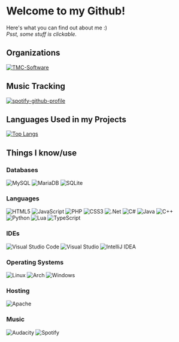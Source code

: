 <!--
Looking at my README. Okay.
-->

# Welcome to my Github!
Here's what you can find out about me :)<br>
*Psst, some stuff is clickable.*

## Organizations
[![TMC-Software](https://avatars.githubusercontent.com/u/59844890?s=200&v=4)](https://github.com/TMC-Software/)

## Music Tracking
<!-- https://github.com/kittinan/spotify-github-profile -->
[![spotify-github-profile](https://spotify-github-profile.vercel.app/api/view?uid=s7fi4er1vaud24b9w4zz9dscw&cover_image=false&theme=default&bar_color=f525e6&bar_color_cover=false)](https://spotify-github-profile.vercel.app/api/view?uid=s7fi4er1vaud24b9w4zz9dscw&redirect=true)

## Languages Used in my Projects
<!-- https://github.com/anuraghazra/github-readme-stats -->
[![Top Langs](https://github-readme-stats.vercel.app/api/top-langs/?username=officialtcgmatt&layout=compact)](https://github.com/officialtcgmatt)

## Things I know/use
<!-- https://github.com/Ileriayo/markdown-badges -->
### Databases
![MySQL](https://img.shields.io/badge/mysql-%2300f.svg?style=for-the-badge&logo=mysql&logoColor=white) ![MariaDB](https://img.shields.io/badge/MariaDB-003545?style=for-the-badge&logo=mariadb&logoColor=white) ![SQLite](https://img.shields.io/badge/sqlite-%2307405e.svg?style=for-the-badge&logo=sqlite&logoColor=white)
### Languages
![HTML5](https://img.shields.io/badge/html5-%23E34F26.svg?style=for-the-badge&logo=html5&logoColor=white) ![JavaScript](https://img.shields.io/badge/javascript-%23323330.svg?style=for-the-badge&logo=javascript&logoColor=%23F7DF1E) ![PHP](https://img.shields.io/badge/php-%23777BB4.svg?style=for-the-badge&logo=php&logoColor=white) ![CSS3](https://img.shields.io/badge/css3-%231572B6.svg?style=for-the-badge&logo=css3&logoColor=white) ![.Net](https://img.shields.io/badge/.NET-5C2D91?style=for-the-badge&logo=.net&logoColor=white) ![C#](https://img.shields.io/badge/c%23-%23239120.svg?style=for-the-badge&logo=c-sharp&logoColor=white) ![Java](https://img.shields.io/badge/java-%23ED8B00.svg?style=for-the-badge&logo=java&logoColor=white) ![C++](https://img.shields.io/badge/c++-%2300599C.svg?style=for-the-badge&logo=c%2B%2B&logoColor=white) ![Python](https://img.shields.io/badge/python-3670A0?style=for-the-badge&logo=python&logoColor=ffdd54) ![Lua](https://img.shields.io/badge/lua-%232C2D72.svg?style=for-the-badge&logo=lua&logoColor=white) ![TypeScript](https://img.shields.io/badge/typescript-%23007ACC.svg?style=for-the-badge&logo=typescript&logoColor=white)
### IDEs
![Visual Studio Code](https://img.shields.io/badge/Visual%20Studio%20Code-0078d7.svg?style=for-the-badge&logo=visual-studio-code&logoColor=white) ![Visual Studio](https://img.shields.io/badge/Visual%20Studio-5C2D91.svg?style=for-the-badge&logo=visual-studio&logoColor=white) ![IntelliJ IDEA](https://img.shields.io/badge/IntelliJIDEA-000000.svg?style=for-the-badge&logo=intellij-idea&logoColor=white)
### Operating Systems
![Linux](https://img.shields.io/badge/Linux-FCC624?style=for-the-badge&logo=linux&logoColor=black) ![Arch](https://img.shields.io/badge/Arch%20Linux-1793D1?logo=arch-linux&logoColor=fff&style=for-the-badge)
![Windows](https://img.shields.io/badge/Windows-0078D6?style=for-the-badge&logo=windows&logoColor=white)
### Hosting
![Apache](https://img.shields.io/badge/apache-%23D42029.svg?style=for-the-badge&logo=apache&logoColor=white)
### Music
![Audacity](https://img.shields.io/badge/Audacity-0000CC?style=for-the-badge&logo=audacity&logoColor=white) ![Spotify](https://img.shields.io/badge/Spotify-1ED760?style=for-the-badge&logo=spotify&logoColor=white)
